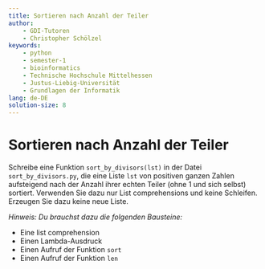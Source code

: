```yaml
---
title: Sortieren nach Anzahl der Teiler
author:
    - GDI-Tutoren
    - Christopher Schölzel
keywords:
    - python
    - semester-1
    - bioinformatics
    - Technische Hochschule Mittelhessen
    - Justus-Liebig-Universität
    - Grundlagen der Informatik
lang: de-DE
solution-size: 8
---
```


# Sortieren nach Anzahl der Teiler

Schreibe eine Funktion `sort_by_divisors(lst)` in der Datei `sort_by_divisors.py`, die eine Liste `lst` von positiven ganzen Zahlen aufsteigend nach der Anzahl ihrer echten Teiler (ohne 1 und sich selbst) sortiert. Verwenden Sie dazu nur List comprehensions und keine Schleifen. Erzeugen Sie dazu keine neue Liste.

*Hinweis: Du brauchst dazu die folgenden Bausteine:*

* Eine list comprehension
* Einen Lambda-Ausdruck
* Einen Aufruf der Funktion `sort`
* Einen Aufruf der Funktion `len`
